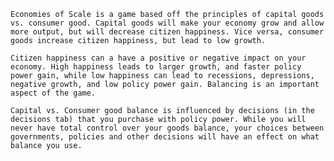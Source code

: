 	Economies of Scale is a game based off the principles of capital goods vs. consumer good. Capital goods will make your economy grow and allow more output, but will decrease citizen happiness. Vice versa, consumer goods increase citizen happiness, but lead to low growth. 

	Citizen happiness can a have a positive or negative impact on your economy. High happiness leads to larger growth, and faster policy power gain, while low happiness can lead to recessions, depressions, negative growth, and low policy power gain. Balancing is an important aspect of the game.

	Capital vs. Consumer good balance is influenced by decisions (in the decisions tab) that you purchase with policy power. While you will never have total control over your goods balance, your choices between governments, policies and other decisions will have an effect on what balance you use.
